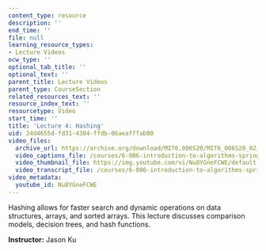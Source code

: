 ```yaml
---
content_type: resource
description: ''
end_time: ''
file: null
learning_resource_types:
- Lecture Videos
ocw_type: ''
optional_tab_title: ''
optional_text: ''
parent_title: Lecture Videos
parent_type: CourseSection
related_resources_text: ''
resource_index_text: ''
resourcetype: Video
start_time: ''
title: 'Lecture 4: Hashing'
uid: 24d4655d-fd31-4304-ffdb-06aeafffab80
video_files:
  archive_url: https://archive.org/download/MIT6.006S20/MIT6_006S20_02_13_Lecture_4_300k.mp4
  video_captions_file: /courses/6-006-introduction-to-algorithms-spring-2020/0524dcdbc4d7552385ad2721532fea49_Nu8YGneFCWE.vtt
  video_thumbnail_file: https://img.youtube.com/vi/Nu8YGneFCWE/default.jpg
  video_transcript_file: /courses/6-006-introduction-to-algorithms-spring-2020/29940a5532a8176a4fd5ab70e9fcb2a8_Nu8YGneFCWE.pdf
video_metadata:
  youtube_id: Nu8YGneFCWE
---
```


Hashing allows for faster search and dynamic operations on data structures, arrays, and sorted arrays. This lecture discusses comparison models, decision trees, and hash functions.

**Instructor:** Jason Ku



